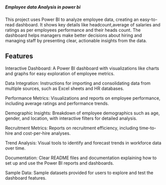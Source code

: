 ##### Employee data Analysis in power bi

This project uses Power BI to analyze employee data, creating an easy-to-read dashboard. It shows key details like headcount,average of salaries and ratings as per employees performance and their heads count. The dashboard helps managers make better decisions about hiring and managing staff by presenting clear, actionable insights from the data.
## Features
Interactive Dashboard: A Power BI dashboard with visualizations like charts and graphs for easy exploration of employee metrics.

Data Integration: Instructions for importing and consolidating data from multiple sources, such as Excel sheets and HR databases.

Performance Metrics: Visualizations and reports on employee performance, including average ratings and performance trends.

Demographic Insights: Breakdown of employee demographics such as age, gender, and location, with interactive filters for detailed analysis.

Recruitment Metrics: Reports on recruitment efficiency, including time-to-hire and cost-per-hire analyses.

Trend Analysis: Visual tools to identify and forecast trends in workforce data over time.

Documentation: Clear README files and documentation explaining how to set up and use the Power BI reports and dashboards.

Sample Data: Sample datasets provided for users to explore and test the dashboard features.                                 

